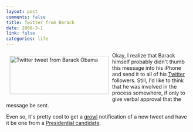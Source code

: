 ```yaml
--- 
layout: post
comments: false
title: Twitter from Barack
date: 2008-3-1
link: false
categories: life
---
```

<img src="http://zanshin.net/images/barackobama.png" alt="Twitter tweet from Barack Obama" align="left" height="104" hspace="10" vspace="10" width="269" />Okay, I realize that Barack himself probably didn't thumb this message into his iPhone and send it to all of his <a href="http://twitter.com" title="Twitter">Twitter</a> followers.  Still, I'd like to think that he was involved in the process somewhere, if only to give verbal approval that the message be sent.

Even so, it's pretty cool to get a <a href="http://growl.info" title="Growl Notification framework for Mac OS X">growl</a> notification of a new tweet and have it be one from a <a href="http://barackobama.com" title="Barack Obama for President">Presidential candidate</a>.

